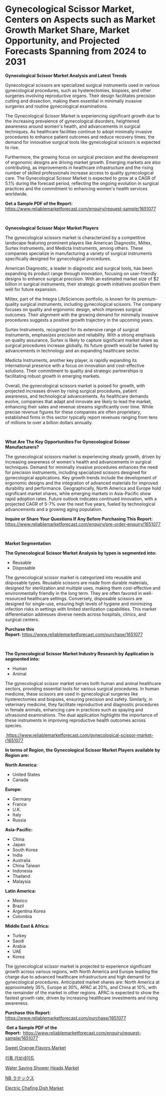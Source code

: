 <p><h1>Gynecological Scissor Market, Centers on Aspects such as Market Growth Market Share, Market Opportunity, and Projected Forecasts Spanning from 2024 to 2031</h1></p><p><strong>Gynecological Scissor Market Analysis and Latest Trends</strong></p>
<p><p>Gynecological scissors are specialized surgical instruments used in various gynecological procedures, such as hysterectomies, biopsies, and other surgeries involving reproductive organs. Their design facilitates precision cutting and dissection, making them essential in minimally invasive surgeries and routine gynecological examinations. </p><p>The Gynecological Scissor Market is experiencing significant growth due to the increasing prevalence of gynecological disorders, heightened awareness around women's health, and advancements in surgical techniques. As healthcare facilities continue to adopt minimally invasive procedures to enhance patient outcomes and reduce recovery times, the demand for innovative surgical tools like gynecological scissors is expected to rise. </p><p>Furthermore, the growing focus on surgical precision and the development of ergonomic designs are driving market growth. Emerging markets are also contributing, as improvements in healthcare infrastructure and the rising number of skilled professionals increase access to quality gynecological care. The Gynecological Scissor Market is expected to grow at a CAGR of 5.1% during the forecast period, reflecting the ongoing evolution in surgical practices and the commitment to enhancing women's health services worldwide.</p></p>
<p><strong>Get a Sample PDF of the Report:&nbsp;</strong> <a href="https://www.reliablemarketforecast.com/enquiry/request-sample/1651077?utm_campaign=1102&utm_medium=2&utm_source=Github&utm_content=ia&utm_term=03102024&utm_id=gynecological-scissor">https://www.reliablemarketforecast.com/enquiry/request-sample/1651077</a></p>
<p>&nbsp;</p>
<p><strong>Gynecological Scissor Major Market Players</strong></p>
<p><p>The gynecological scissors market is characterized by a competitive landscape featuring prominent players like American Diagnostic, Miltex, Surtex Instruments, and Medicta Instruments, among others. These companies specialize in manufacturing a variety of surgical instruments specifically designed for gynecological procedures.</p><p>American Diagnostic, a leader in diagnostic and surgical tools, has been expanding its product range through innovation, focusing on user-friendly designs to enhance surgical precision. With an estimated market size of $2 billion in surgical instruments, their strategic growth initiatives position them well for future expansion.</p><p>Miltex, part of the Integra LifeSciences portfolio, is known for its premium-quality surgical instruments, including gynecological scissors. The company focuses on quality and ergonomic design, which improves surgical outcomes. Their alignment with the growing demand for minimally invasive procedures suggests a positive growth trajectory in the upcoming years.</p><p>Surtex Instruments, recognized for its extensive range of surgical instruments, emphasizes precision and reliability. With a strong emphasis on quality assurance, Surtex is likely to capture significant market share as surgical procedures increase globally. Its future growth would be fueled by advancements in technology and an expanding healthcare sector.</p><p>Medicta Instruments, another key player, is rapidly expanding its international presence with a focus on innovation and cost-effective solutions. Their commitment to quality and strategic partnerships is facilitating robust growth in emerging markets.</p><p>Overall, the gynecological scissors market is poised for growth, with projected increases driven by rising surgical procedures, patient awareness, and technological advancements. As healthcare demands evolve, companies that adapt and innovate are likely to lead the market, enhancing their sales and revenue streams significantly over time. While precise revenue figures for these companies are often proprietary, established firms in this sector typically report revenues ranging from tens of millions to over a billion dollars annually.</p></p>
<p>&nbsp;</p>
<p><strong>What Are The Key Opportunities For Gynecological Scissor Manufacturers?</strong></p>
<p><p>The gynecological scissors market is experiencing steady growth, driven by increasing awareness of women's health and advancements in surgical techniques. Demand for minimally invasive procedures enhances the need for precision instruments, including specialized scissors designed for gynecological applications. Key growth trends include the development of ergonomic designs and the integration of advanced materials for improved durability and performance. Geographically, North America and Europe hold significant market shares, while emerging markets in Asia-Pacific show rapid adoption rates. Future outlook indicates continued innovation, with a projected CAGR of 5-7% over the next five years, fueled by technological advancements and a growing aging population.</p></p>
<p><strong>Inquire or Share Your Questions If Any Before Purchasing This Report:</strong> <a href="https://www.reliablemarketforecast.com/enquiry/pre-order-enquiry/1651077?utm_campaign=1102&utm_medium=2&utm_source=Github&utm_content=ia&utm_term=03102024&utm_id=gynecological-scissor">https://www.reliablemarketforecast.com/enquiry/pre-order-enquiry/1651077</a></p>
<p>&nbsp;</p>
<p><strong>Market Segmentation</strong></p>
<p><strong>The Gynecological Scissor Market Analysis by types is segmented into:</strong></p>
<p><ul><li>Reusable</li><li>Disposable</li></ul></p>
<p><p>The gynecological scissor market is categorized into reusable and disposable types. Reusable scissors are made from durable materials, designed for sterilization and multiple uses, making them cost-effective and environmentally friendly in the long term. They are often favored in well-resourced healthcare settings. Conversely, disposable scissors are designed for single-use, ensuring high levels of hygiene and minimizing infection risks in settings with limited sterilization capabilities. This market differentiation addresses diverse needs across hospitals, clinics, and surgical centers.</p></p>
<p><strong>Purchase this Report:&nbsp;</strong><a href="https://www.reliablemarketforecast.com/purchase/1651077?utm_campaign=1102&utm_medium=2&utm_source=Github&utm_content=ia&utm_term=03102024&utm_id=gynecological-scissor">https://www.reliablemarketforecast.com/purchase/1651077</a></p>
<p>&nbsp;</p>
<p><strong>The Gynecological Scissor Market Industry Research by Application is segmented into:</strong></p>
<p><ul><li>Human</li><li>Animal</li></ul></p>
<p><p>The gynecological scissor market serves both human and animal healthcare sectors, providing essential tools for various surgical procedures. In human medicine, these scissors are used in gynecological surgeries like hysterectomies and biopsies, ensuring precision and safety. Similarly, in veterinary medicine, they facilitate reproductive and diagnostic procedures in female animals, enhancing care in practices such as spaying and ultrasound examinations. The dual application highlights the importance of these instruments in improving reproductive health outcomes across species.</p></p>
<p><a href="https://www.reliablemarketforecast.com/gynecological-scissor-market-r1651077?utm_campaign=1102&utm_medium=2&utm_source=Github&utm_content=ia&utm_term=03102024&utm_id=gynecological-scissor">&nbsp;https://www.reliablemarketforecast.com/gynecological-scissor-market-r1651077</a></p>
<p><strong>In terms of Region, the Gynecological Scissor Market Players available by Region are:</strong></p>
<p>
    <p> <strong> North America: </strong>
        <ul>
            <li>United States</li>
            <li>Canada</li>
        </ul>
        </p> 
    <p> <strong> Europe: </strong>
        <ul>
            <li>Germany</li>
            <li>France</li>
            <li>U.K.</li>
            <li>Italy</li>
            <li>Russia</li>
        </ul>
        </p> 
    <p> <strong> Asia-Pacific: </strong>
        <ul>
            <li>China</li>
            <li>Japan</li>
            <li>South Korea</li>
            <li>India</li>
            <li>Australia</li>
            <li>China Taiwan</li>
            <li>Indonesia</li>
            <li>Thailand</li>
            <li>Malaysia</li>
        </ul>
        </p> 
    <p> <strong> Latin America: </strong>
        <ul>
            <li>Mexico</li>
            <li>Brazil</li>
            <li>Argentina Korea</li>
            <li>Colombia</li>
        </ul>
        </p> 
    <p> <strong> Middle East & Africa: </strong>
        <ul>
            <li>Turkey</li>
            <li>Saudi</li>
            <li>Arabia</li>
            <li>UAE</li>
            <li>Korea</li>
        </ul>
    </p>
    </p>
<p><p>The gynecological scissor market is projected to experience significant growth across various regions, with North America and Europe leading the charge due to advanced healthcare infrastructure and high demand for gynecological procedures. Anticipated market shares are: North America at approximately 35%, Europe at 30%, APAC at 20%, and China at 10%, with the remainder of the market in other regions. APAC is expected to show the fastest growth rate, driven by increasing healthcare investments and rising awareness.</p></p>
<p><strong>Purchase this Report: </strong><a href="https://www.reliablemarketforecast.com/purchase/1651077?utm_campaign=1102&utm_medium=2&utm_source=Github&utm_content=ia&utm_term=03102024&utm_id=gynecological-scissor">https://www.reliablemarketforecast.com/purchase/1651077</a></p>
<p>&nbsp;<strong>Get a Sample PDF of the Report:&nbsp;&nbsp;</strong><a href="https://www.reliablemarketforecast.com/enquiry/request-sample/1651077?utm_campaign=1102&utm_medium=2&utm_source=Github&utm_content=ia&utm_term=03102024&utm_id=gynecological-scissor">https://www.reliablemarketforecast.com/enquiry/request-sample/1651077</a></p>
<p><strong></strong></p>
<p><p><a href="https://github.com/vimar16th/Market-Research-Report-List-6/blob/main/sweet-orange-flavors-market.md?utm_campaign=1102&utm_medium=2&utm_source=Github&utm_content=ia&utm_term=03102024&utm_id=gynecological-scissor">Sweet Orange Flavors Market</a></p><p><a href="https://github.com/laholand/Market-Research-Report-List-6/blob/main/396848416613.md?utm_campaign=1102&utm_medium=2&utm_source=Github&utm_content=ia&utm_term=03102024&utm_id=gynecological-scissor">리튬 카보네이트</a></p><p><a href="https://www.linkedin.com/pulse/emerging-water-saving-shower-heads-market-opportunities-analysis-tlktf?trackingId=OGIksfTLQmO0Gj5X%2F54caA%3D%3D&utm_campaign=1102&utm_medium=2&utm_source=Github&utm_content=ia&utm_term=03102024&utm_id=gynecological-scissor">Water Saving Shower Heads Market</a></p><p><a href="https://github.com/mohamedbakry57/Market-Research-Report-List-6/blob/main/159721816635.md?utm_campaign=1102&utm_medium=2&utm_source=Github&utm_content=ia&utm_term=03102024&utm_id=gynecological-scissor">NB ラテックス</a></p><p><a href="https://www.linkedin.com/pulse/electric-chafing-dish-market-overview-regional-outlook-competitive-mtkef?trackingId=7VwZIYoIQy27YhE5T0Rz3g%3D%3D&utm_campaign=1102&utm_medium=2&utm_source=Github&utm_content=ia&utm_term=03102024&utm_id=gynecological-scissor">Electric Chafing Dish Market</a></p></p>